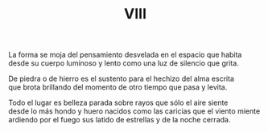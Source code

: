 ﻿---
title: VIII
categories:
- Nueve Sonetos - En la crisálida de luz y viento
---

La forma se moja del pensamiento
desvelada en el espacio que habita
desde su cuerpo luminoso y lento
como una luz de silencio que grita.

De piedra o de hierro es el sustento
para el hechizo del alma escrita
que brota brillando del momento
de otro tiempo que pasa y levita.

Todo el lugar es belleza parada
sobre rayos que sólo el aire siente
desde lo más hondo y huero nacidos
como las caricias que el viento miente
ardiendo por el fuego sus latido
de estrellas y de la noche cerrada.